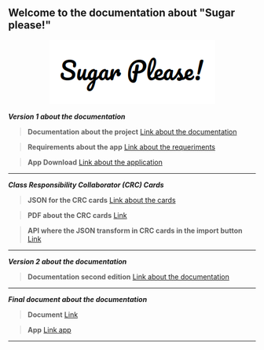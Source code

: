 ## Welcome to the documentation about "Sugar please!"

<p align="center"><img src="sugarLogo.png"/></p>

***Version 1 about the documentation***

> **Documentation about the project** [Link about the documentation](https://drive.google.com/file/d/1xZDkKWlGduIqi5gD8gdFt3PRdaAwC39l/view?usp=sharing)

> **Requirements about the app** [Link about the requeriments](https://drive.google.com/file/d/1qjH4-D1CziB4b7PnIOJf2SL5ud1BSLMz/view?usp=sharing)

> **App Download** [Link about the application](#)

---
***Class Responsibility Collaborator (CRC) Cards***
> **JSON for the CRC cards** [Link about the cards](jsonCRC.json)

> **PDF about the CRC cards** [Link](CRC_Maker1.pdf)

> **API where the JSON transform in CRC cards in the import button** [Link](https://echeung.me/crcmaker/)

---
***Version 2 about the documentation***

> **Documentation second edition** [Link about the documentation](revision2.pdf)

---
***Final document about the documentation***
> **Document** [Link](finalPdf.pdf)

> **App** [Link app](sugarPlease.apk)

---
